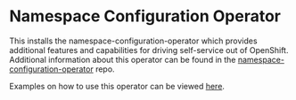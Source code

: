 # Namespace Configuration Operator

This installs the namespace-configuration-operator which provides additional features and capabilities for driving self-service out of OpenShift. Additional information about this operator can be found in the [namespace-configuration-operator](https://github.com/redhat-cop/gitops-catalog/namespace-configuration-operator) repo.

Examples on how to use this operator can be viewed [here](https://github.com/redhat-cop/gitops-catalog/namespace-configuration-operator/tree/main/examples).